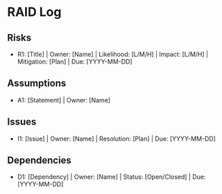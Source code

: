 # RAID Log

## Risks
- R1: [Title] | Owner: [Name] | Likelihood: [L/M/H] | Impact: [L/M/H] | Mitigation: [Plan] | Due: [YYYY-MM-DD]

## Assumptions
- A1: [Statement] | Owner: [Name]

## Issues
- I1: [Issue] | Owner: [Name] | Resolution: [Plan] | Due: [YYYY-MM-DD]

## Dependencies
- D1: [Dependency] | Owner: [Name] | Status: [Open/Closed] | Due: [YYYY-MM-DD]
